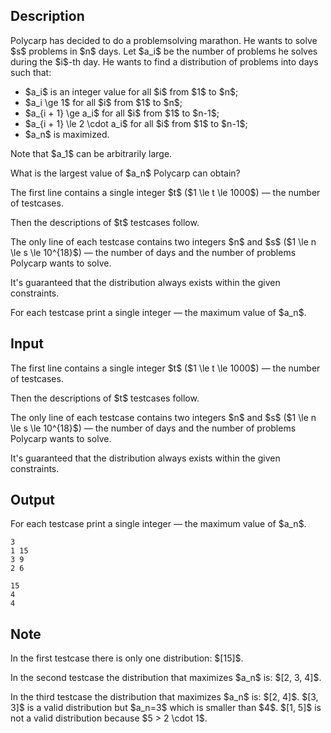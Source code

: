 ## Description

<div><p>Polycarp has decided to do a problemsolving marathon. He wants to solve $s$ problems in $n$ days. Let $a_i$ be the number of problems he solves during the $i$-th day. He wants to find a distribution of problems into days such that: </p><ul> <li> $a_i$ is an integer value for all $i$ from $1$ to $n$; </li><li> $a_i \ge 1$ for all $i$ from $1$ to $n$; </li><li> $a_{i + 1} \ge a_i$ for all $i$ from $1$ to $n-1$; </li><li> $a_{i + 1} \le 2 \cdot a_i$ for all $i$ from $1$ to $n-1$; </li><li> $a_n$ is maximized. </li></ul><p>Note that $a_1$ can be arbitrarily large.</p><p>What is the largest value of $a_n$ Polycarp can obtain?</p></div><div class="input-specification"><p>The first line contains a single integer $t$ ($1 \le t \le 1000$)&nbsp;— the number of testcases.</p><p>Then the descriptions of $t$ testcases follow.</p><p>The only line of each testcase contains two integers $n$ and $s$ ($1 \le n \le s \le 10^{18}$)&nbsp;— the number of days and the number of problems Polycarp wants to solve.</p><p>It's guaranteed that the distribution always exists within the given constraints.</p></div><div class="output-specification"><p>For each testcase print a single integer&nbsp;— the maximum value of $a_n$.</p></div>

## Input

<p>The first line contains a single integer $t$ ($1 \le t \le 1000$)&nbsp;— the number of testcases.</p><p>Then the descriptions of $t$ testcases follow.</p><p>The only line of each testcase contains two integers $n$ and $s$ ($1 \le n \le s \le 10^{18}$)&nbsp;— the number of days and the number of problems Polycarp wants to solve.</p><p>It's guaranteed that the distribution always exists within the given constraints.</p>

## Output

<p>For each testcase print a single integer&nbsp;— the maximum value of $a_n$.</p>





```input1
3
1 15
3 9
2 6
```




```output1
15
4
4
```



## Note

<p>In the first testcase there is only one distribution: $[15]$.</p><p>In the second testcase the distribution that maximizes $a_n$ is: $[2, 3, 4]$.</p><p>In the third testcase the distribution that maximizes $a_n$ is: $[2, 4]$. $[3, 3]$ is a valid distribution but $a_n=3$ which is smaller than $4$. $[1, 5]$ is not a valid distribution because $5 &gt; 2 \cdot 1$.</p>
